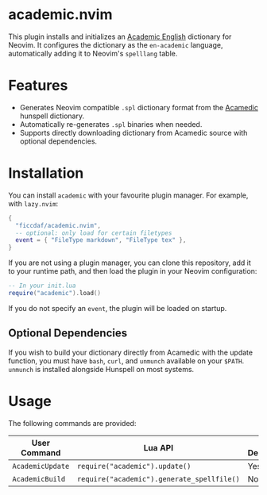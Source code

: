 # academic.nvim

This plugin installs and initializes an [Academic English](https://github.com/emareg/acamedic) dictionary for Neovim. It configures the dictionary as the `en-academic` language, automatically adding it to Neovim's `spelllang` table.

# Features

- Generates Neovim compatible `.spl` dictionary format from the [Acamedic](https://github.com/emareg/acamedic) hunspell dictionary.
- Automatically re-generates `.spl` binaries when needed.
- Supports directly downloading dictionary from Acamedic source with optional dependencies.

# Installation

You can install `academic` with your favourite plugin manager. For example, with `lazy.nvim`:

```lua
{
  "ficcdaf/academic.nvim",
  -- optional: only load for certain filetypes
  event = { "FileType markdown", "FileType tex" },
}
```

If you are not using a plugin manager, you can clone this repository, add it to your runtime path, and then load the plugin in your Neovim configuration:

```lua
-- In your init.lua
require("academic").load()
```

If you do not specify an `event`, the plugin will be loaded on startup.

## Optional Dependencies

If you wish to build your dictionary directly from Acamedic with the update function, you must have `bash`, `curl`, and `unmunch` available on your `$PATH`. `unmunch` is installed alongside Hunspell on most systems.

# Usage

The following commands are provided:

| User Command     | Lua API                                    | Requires Dependencies |
| ---------------- | ------------------------------------------ | --------------------- |
| `AcademicUpdate` | `require("academic").update()`             | Yes                   |
| `AcademicBuild`  | `require("academic").generate_spellfile()` | No                    |
